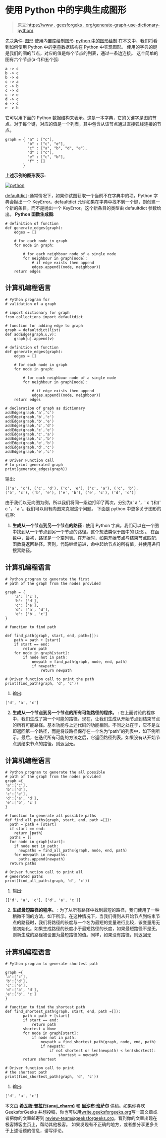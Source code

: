 # 使用 Python 中的字典生成图形

> 原文:[https://www . geesforgeks . org/generate-graph-use-dictionary-python/](https://www.geeksforgeeks.org/generate-graph-using-dictionary-python/)

先决条件–[图形](https://www.geeksforgeeks.org/graph-and-its-representations/)
使用内置库绘制图形–[python 中的图形绘制](https://www.geeksforgeeks.org/graph-plotting-in-python-set-1/)
在本文中，我们将看到如何使用 Python 中的[字典](https://www.geeksforgeeks.org/python-set-4-dictionary-keywords-python/)数据结构在 Python 中实现图形。
使用的字典的键是我们的图的节点，对应的值是每个节点的列表，通过一条边连接。
这个简单的图有六个节点(a-f)和五个弧:

```
a -> c
b -> c
b -> e
c -> a
c -> b
c -> d
c -> e
d -> c
e -> c
e -> b

```

它可以用下面的 Python 数据结构来表示。这是一本字典，它的关键字是图的节点。对于每个键，对应的值是一个列表，其中包含从该节点通过直接弧线连接的节点。

```
graph = { "a" : ["c"],
          "b" : ["c", "e"],
          "c" : ["a", "b", "d", "e"],
          "d" : ["c"],
          "e" : ["c", "b"],
          "f" : []
        } 

```

**上述示例的图形表示:**

[![python](img/d9ad3ae8e0a8572d36c4e9825088daff.png)](https://media.geeksforgeeks.org/wp-content/uploads/python1.jpg)

[defaultdict](https://docs.python.org/2/library/collections.html#collections.defaultdict) :通常情况下，如果你试图获取一个当前不在字典中的项，Python 字典会抛出一个 KeyError。defaultdict 允许如果在字典中找不到一个键，则创建一个新的条目，而不是抛出一个 KeyError。这个新条目的类型由 defaultdict 参数给出。
**Python 函数生成图:**

```
# definition of function
def generate_edges(graph):
    edges = []

    # for each node in graph
    for node in graph:

        # for each neighbour node of a single node
        for neighbour in graph[node]:
            # if edge exists then append
            edges.append((node, neighbour))
    return edges

```

## 计算机编程语言

```
# Python program for 
# validation of a graph

# import dictionary for graph
from collections import defaultdict

# function for adding edge to graph
graph = defaultdict(list)
def addEdge(graph,u,v):
    graph[u].append(v)

# definition of function
def generate_edges(graph):
    edges = []

    # for each node in graph
    for node in graph:

        # for each neighbour node of a single node
        for neighbour in graph[node]:

            # if edge exists then append
            edges.append((node, neighbour))
    return edges

# declaration of graph as dictionary
addEdge(graph,'a','c')
addEdge(graph,'b','c')
addEdge(graph,'b','e')
addEdge(graph,'c','d')
addEdge(graph,'c','e')
addEdge(graph,'c','a')
addEdge(graph,'c','b')
addEdge(graph,'e','b')
addEdge(graph,'d','c')
addEdge(graph,'e','c')

# Driver Function call 
# to print generated graph
print(generate_edges(graph)) 
```

输出:

```
[('a', 'c'), ('c', 'd'), ('c', 'e'), ('c', 'a'), ('c', 'b'), 
('b', 'c'), ('b', 'e'), ('e', 'b'), ('e', 'c'), ('d', 'c')]

```

由于我们以无向图为例，所以我们将同一条边打印了两次，分别为(' a '，' c ')和(' c '，' a '。我们可以用有向图来克服这个问题。
下面是 python 中更多关于图形的程序:

1.  **生成从一个节点到另一个节点的路径** :
    使用 Python 字典，我们可以在一个图中找到从一个节点到另一个节点的路径。这个想法类似于图中的 [DFS](https://www.geeksforgeeks.org/depth-first-traversal-for-a-graph/) 。
    在函数中，最初，路径是一个空列表。在开始时，如果开始节点与结束节点匹配，函数将返回路径。否则，代码继续前进，命中起始节点的所有值，并使用递归搜索路径。

## 计算机编程语言

```
# Python program to generate the first
# path of the graph from the nodes provided

graph = {
    'a': ['c'],
    'b': ['d'],
    'c': ['e'],
    'd': ['a', 'd'],
    'e': ['b', 'c']
}

# function to find path

def find_path(graph, start, end, path=[]):
    path = path + [start]
    if start == end:
        return path
    for node in graph[start]:
        if node not in path:
            newpath = find_path(graph, node, end, path)
            if newpath:
                return newpath

# Driver function call to print the path
print(find_path(graph, 'd', 'c'))
```

1.  输出:

```
['d', 'a', 'c']

```

2.  **生成从一个节点到另一个节点的所有可能路径的程序。** :
    在上面讨论的程序中，我们生成了第一个可能的路径。现在，让我们生成从开始节点到结束节点的所有可能路径。基本功能与上述代码的功能相同。不同之处在于，它不是立即返回第一个路径，而是将该路径保存在一个名为“path”的列表中，如下例所示。最后，在迭代所有可能的方法之后，它返回路径列表。如果没有从开始节点到结束节点的路径，则返回无。

## 计算机编程语言

```
# Python program to generate the all possible
# path of the graph from the nodes provided
graph ={
'a':['c'],
'b':['d'],
'c':['e'],
'd':['a', 'd'],
'e':['b', 'c']
}

# function to generate all possible paths
def find_all_paths(graph, start, end, path =[]):
  path = path + [start]
  if start == end:
    return [path]
  paths = []
  for node in graph[start]:
    if node not in path:
      newpaths = find_all_paths(graph, node, end, path)
    for newpath in newpaths:
      paths.append(newpath)
  return paths

# Driver function call to print all 
# generated paths
print(find_all_paths(graph, 'd', 'c'))
```

1.  输出:

```
[['d', 'a', 'c'], ['d', 'a', 'c']]

```

2.  **生成最短路径的程序。** :
    为了从所有路径中找到最短的路径，我们使用了一种稍微不同的方法，如下所示。在这种情况下，当我们得到从开始节点到结束节点的路径时，我们将路径的长度与一个名为最短的变量进行比较，该变量用无值初始化。如果生成路径的长度小于最短路径的长度，如果最短路径不是无，则新生成的路径被设置为最短路径的值。同样，如果没有路径，则返回无

## 计算机编程语言

```
# Python program to generate shortest path

graph ={
'a':['c'],
'b':['d'],
'c':['e'],
'd':['a', 'd'],
'e':['b', 'c']
}

# function to find the shortest path
def find_shortest_path(graph, start, end, path =[]):
        path = path + [start]
        if start == end:
            return path
        shortest = None
        for node in graph[start]:
            if node not in path:
                newpath = find_shortest_path(graph, node, end, path)
                if newpath:
                    if not shortest or len(newpath) < len(shortest):
                        shortest = newpath
        return shortest

# Driver function call to print
# the shortest path
print(find_shortest_path(graph, 'd', 'c'))
```

1.  输出:

```
['d', 'a', 'c']

```

本文由 [**希瓦姆·普拉丹(anuj_charm)**](https://www.facebook.com/anuj.charm) 和 [**里沙布·班萨尔**](https://www.linkedin.com/in/rishabh-bansal-9b4b71108/) 供稿。如果你喜欢 GeeksforGeeks 并想投稿，你也可以用[write.geeksforgeeks.org](https://write.geeksforgeeks.org)写一篇文章或者把你的文章邮寄到 review-team@geeksforgeeks.org。看到你的文章出现在极客博客主页上，帮助其他极客。
如果发现有不正确的地方，或者想分享更多关于上述话题的信息，请写评论。